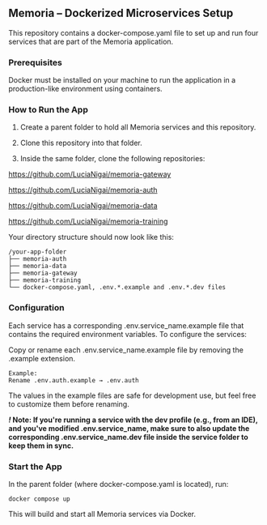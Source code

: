 ## Memoria – Dockerized Microservices Setup

This repository contains a docker-compose.yaml file to set up and run four services that are part of the Memoria application.
### Prerequisites

Docker must be installed on your machine to run the application in a production-like environment using containers.

### How to Run the App

1. Create a parent folder to hold all Memoria services and this repository.

2. Clone this repository into that folder.

3. Inside the same folder, clone the following repositories:

https://github.com/LuciaNigai/memoria-gateway

https://github.com/LuciaNigai/memoria-auth

https://github.com/LuciaNigai/memoria-data

https://github.com/LuciaNigai/memoria-training


Your directory structure should now look like this:

    /your-app-folder
    ├── memoria-auth
    ├── memoria-data
    ├── memoria-gateway
    ├── memoria-training
    └── docker-compose.yaml, .env.*.example and .env.*.dev files

### Configuration

Each service has a corresponding .env.service_name.example file that contains the required environment variables.
To configure the services:

Copy or rename each .env.service_name.example file by removing the .example extension.

    Example:
    Rename .env.auth.example → .env.auth

The values in the example files are safe for development use, but feel free to customize them before renaming.

**_!_ Note: If you're running a service with the dev profile (e.g., from an IDE), and you've modified .env.service_name, make sure to also update the corresponding .env.service_name.dev file inside the service folder to keep them in sync.**

### Start the App

In the parent folder (where docker-compose.yaml is located), run:

```shell
docker compose up
```

This will build and start all Memoria services via Docker.
